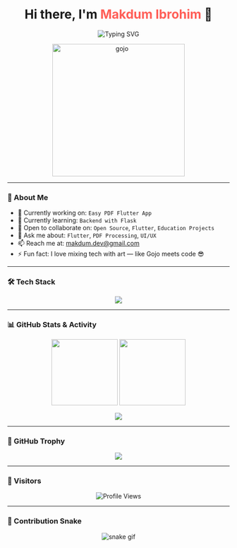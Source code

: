 <!-- README.md GitHub Profile -->

<h1 align="center">Hi there, I'm <span style="color:#ff5e57;">Makdum Ibrohim</span> 👋</h1>

<p align="center">
  <img src="https://readme-typing-svg.herokuapp.com?font=Fira+Code&duration=3000&pause=1000&color=00BFFF&center=true&vCenter=true&width=435&lines=Flutter+Developer;Python+Enthusiast;Lifelong+Learner;Loves+Creative+Tech+%2B+Art" alt="Typing SVG" />
</p>

<p align="center">
  <img src="https://raw.githubusercontent.com/mkdm54/mkdm54/main/assets/gojo.gif" alt="gojo" width="300" />
</p>

---

### 🚀 About Me
- 🔭 Currently working on: `Easy PDF Flutter App`
- 🌱 Currently learning: `Backend with Flask`
- 👯 Open to collaborate on: `Open Source`, `Flutter`, `Education Projects`
- 💬 Ask me about: `Flutter`, `PDF Processing`, `UI/UX`
- 📫 Reach me at: [makdum.dev@gmail.com](mailto:makdum.dev@gmail.com)  
- ⚡ Fun fact: I love mixing tech with art — like Gojo meets code 😎

---

### 🛠️ Tech Stack
<p align="center">
  <img src="https://skillicons.dev/icons?i=flutter,dart,python,html,css,js,git,github,vscode" />
</p>

---

### 📊 GitHub Stats & Activity
<p align="center">
  <img src="https://github-readme-stats.vercel.app/api?username=mkdm54&show_icons=true&theme=github_dark&hide_title=true" height="150"/>
  <img src="https://github-readme-streak-stats.herokuapp.com/?user=mkdm54&theme=github-dark" height="150"/>
</p>

<p align="center">
  <img src="https://github-readme-activity-graph.vercel.app/graph?username=mkdm54&theme=github-compact" />
</p>

---

### 🧩 GitHub Trophy
<p align="center">
  <img src="https://github-profile-trophy.vercel.app/?username=mkdm54&theme=onedark&row=1&column=6" />
</p>

---

### 📌 Visitors
<p align="center">
  <img src="https://komarev.com/ghpvc/?username=mkdm54&style=for-the-badge&color=0e75b6" alt="Profile Views" />
</p>

---

### 🐍 Contribution Snake
<p align="center">
  <img src="https://github.com/mkdm54/mkdm54/blob/output/github-snake-dark.svg" alt="snake gif" />
</p>
